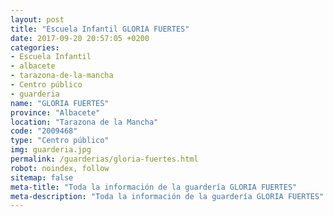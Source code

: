 ```yaml
---
layout: post
title: "Escuela Infantil GLORIA FUERTES"
date: 2017-09-20 20:57:05 +0200
categories:
- Escuela Infantil
- albacete
- tarazona-de-la-mancha
- Centro público
- guarderia
name: "GLORIA FUERTES"
province: "Albacete"
location: "Tarazona de la Mancha"
code: "2009468"
type: "Centro público"
img: guarderia.jpg
permalink: /guarderias/gloria-fuertes.html
robot: noindex, follow
sitemap: false
meta-title: "Toda la información de la guardería GLORIA FUERTES"
meta-description: "Toda la información de la guardería GLORIA FUERTES"
---
```

